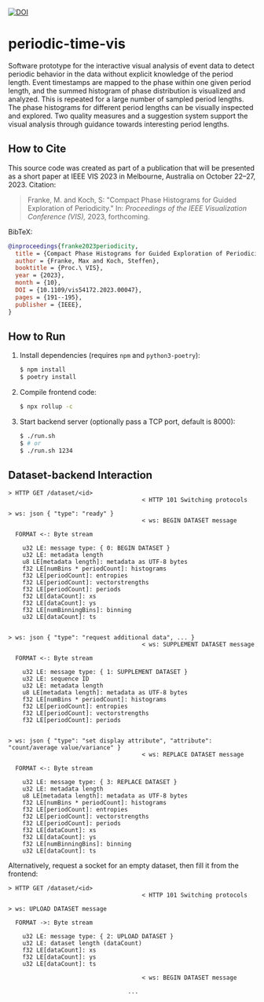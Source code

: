 [![DOI](https://zenodo.org/badge/DOI/10.5281/zenodo.8164733.svg)](https://doi.org/10.5281/zenodo.8164733)

# periodic-time-vis

Software prototype for the interactive visual analysis of event data to detect periodic behavior in the data without explicit knowledge of the period length.
Event timestamps are mapped to the phase within one given period length, and the summed histogram of phase distribution is visualized and analyzed.
This is repeated for a large number of sampled period lengths.
The phase histograms for different period lengths can be visually inspected and explored.
Two quality measures and a suggestion system support the visual analysis through guidance towards interesting period lengths.


## How to Cite

This source code was created as part of a publication that will be presented as a short paper at IEEE VIS 2023 in Melbourne, Australia on October 22&ndash;27, 2023.
Citation:

> Franke, M. and Koch, S:
> "Compact Phase Histograms for Guided Exploration of Periodicity."
> In: *Proceedings of the IEEE Visualization Conference (VIS),* 2023, forthcoming.

BibTeX:

``` bibtex
@inproceedings{franke2023periodicity,
  title = {Compact Phase Histograms for Guided Exploration of Periodicity},
  author = {Franke, Max and Koch, Steffen},
  booktitle = {Proc.\ VIS},
  year = {2023},
  month = {10},
  DOI = {10.1109/vis54172.2023.00047},
  pages = {191--195},
  publisher = {IEEE},
}
```


## How to Run

1. Install dependencies (requires `npm` and `python3-poetry`):
    ``` bash
    $ npm install
    $ poetry install
    ```

2. Compile frontend code:
    ``` bash
    $ npx rollup -c
    ```

3. Start backend server (optionally pass a TCP port, default is 8000):
    ``` bash
    $ ./run.sh
    $ # or
    $ ./run.sh 1234
    ```


## Dataset-backend Interaction

```
> HTTP GET /dataset/<id>
                                      < HTTP 101 Switching protocols

> ws: json { "type": "ready" }
                                      < ws: BEGIN DATASET message

  FORMAT <-: Byte stream

    u32 LE: message type: { 0: BEGIN DATASET }
    u32 LE: metadata length
    u8 LE[metadata length]: metadata as UTF-8 bytes
    f32 LE[numBins * periodCount]: histograms
    f32 LE[periodCount]: entropies
    f32 LE[periodCount]: vectorstrengths
    f32 LE[periodCount]: periods
    f32 LE[dataCount]: xs
    f32 LE[dataCount]: ys
    f32 LE[numBinningBins]: binning
    u32 LE[dataCount]: ts


> ws: json { "type": "request additional data", ... }
                                      < ws: SUPPLEMENT DATASET message

  FORMAT <-: Byte stream

    u32 LE: message type: { 1: SUPPLEMENT DATASET }
    u32 LE: sequence ID
    u32 LE: metadata length
    u8 LE[metadata length]: metadata as UTF-8 bytes
    f32 LE[numBins * periodCount]: histograms
    f32 LE[periodCount]: entropies
    f32 LE[periodCount]: vectorstrengths
    f32 LE[periodCount]: periods


> ws: json { "type": "set display attribute", "attribute": "count/average value/variance" }
                                      < ws: REPLACE DATASET message

  FORMAT <-: Byte stream

    u32 LE: message type: { 3: REPLACE DATASET }
    u32 LE: metadata length
    u8 LE[metadata length]: metadata as UTF-8 bytes
    f32 LE[numBins * periodCount]: histograms
    f32 LE[periodCount]: entropies
    f32 LE[periodCount]: vectorstrengths
    f32 LE[periodCount]: periods
    f32 LE[dataCount]: xs
    f32 LE[dataCount]: ys
    f32 LE[numBinningBins]: binning
    u32 LE[dataCount]: ts
```

Alternatively, request a socket for an empty dataset, then fill it from the frontend:

```
> HTTP GET /dataset/<id>
                                      < HTTP 101 Switching protocols

> ws: UPLOAD DATASET message

  FORMAT ->: Byte stream

    u32 LE: message type: { 2: UPLOAD DATASET }
    u32 LE: dataset length (dataCount)
    f32 LE[dataCount]: xs
    f32 LE[dataCount]: ys
    u32 LE[dataCount]: ts

                                      < ws: BEGIN DATASET message

                                  ...
```
